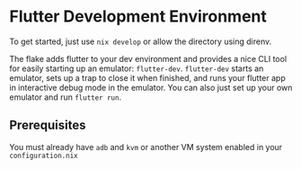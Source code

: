 # Flutter Development Environment
To get started, just use `nix develop` or allow the directory using direnv.

The flake adds flutter to your dev environment and provides a nice CLI tool for easily starting up an emulator: `flutter-dev`. `flutter-dev` starts an emulator, sets up a trap to close it when finished, and runs your flutter app in interactive debug mode in the emulator. You can also just set up your own emulator and run `flutter run`.

## Prerequisites
You must already have `adb` and `kvm` or another VM system enabled in your `configuration.nix`
